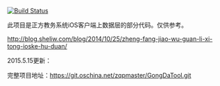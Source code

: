 [![Build Status](https://travis-ci.org/zqpmaster/ZhengFangJiaoWuXiTong.svg?branch=master)](https://travis-ci.org/zqpmaster/ZhengFangJiaoWuXiTong)

此项目是正方教务系统iOS客户端上数据层的部分代码。仅供参考。

http://blog.sheliw.com/blog/2014/10/25/zheng-fang-jiao-wu-guan-li-xi-tong-ioske-hu-duan/

2015.5.15更新：

完整项目地址：https://git.oschina.net/zqpmaster/GongDaTool.git
